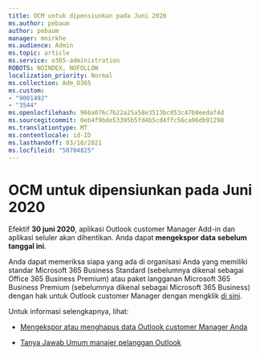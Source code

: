 ```yaml
---
title: OCM untuk dipensiunkan pada Juni 2020
ms.author: pebaum
author: pebaum
manager: mnirkhe
ms.audience: Admin
ms.topic: article
ms.service: o365-administration
ROBOTS: NOINDEX, NOFOLLOW
localization_priority: Normal
ms.collection: Adm_O365
ms.custom:
- "9001492"
- "3544"
ms.openlocfilehash: 966a076c7b22a25a58e3513bc053c47b0eedaf4d
ms.sourcegitcommit: 0eb4f9bde53395b5fd4b5cd4ffc56ca96db91298
ms.translationtype: MT
ms.contentlocale: id-ID
ms.lasthandoff: 03/10/2021
ms.locfileid: "50704825"
---
```

# <a name="ocm-to-be-retired-june-2020"></a>OCM untuk dipensiunkan pada Juni 2020


Efektif **30 juni 2020**, aplikasi Outlook customer Manager Add-in dan aplikasi seluler akan dihentikan. Anda dapat  **mengekspor data**  **sebelum tanggal ini**.  

Anda dapat memeriksa siapa yang ada di organisasi Anda yang memiliki standar Microsoft 365 Business Standard (sebelumnya dikenal sebagai Office 365 Business Premium) atau paket langganan Microsoft 365 Business Premium (sebelumnya dikenal sebagai Microsoft 365 Business) dengan hak untuk Outlook customer Manager dengan mengklik [di sini](https://admin.microsoft.com/AdminPortal/Home?ref=/users).

Untuk informasi selengkapnya, lihat:

- [Mengekspor atau menghapus data Outlook customer Manager Anda](https://support.office.com/article/1a421cb4-e8de-4b44-bfb8-710b92820439)

- [Tanya Jawab Umum manajer pelanggan Outlook](https://techcommunity.microsoft.com/t5/outlook-customer-manager/faq-frequently-asked-questions-about-outlook-customer-manager/m-p/29680)
